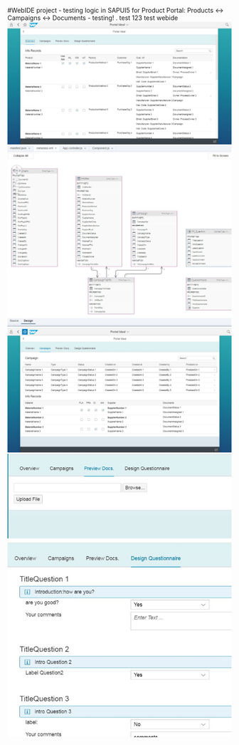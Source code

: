 #WebIDE project - 
testing logic in SAPUI5 for Product Portal: 
Products <-> Campaigns <-> Documents - testing!
.
test 123
test webide
![Pic1](https://github.com/davidvela/DocumentsPortal/blob/master/img/overview.JPG)
![Pic2](https://github.com/davidvela/DocumentsPortal/blob/master/img/model.JPG)
![Pic3](https://github.com/davidvela/DocumentsPortal/blob/master/img/campaings.JPG)
![Pic4](https://github.com/davidvela/DocumentsPortal/blob/master/img/previewDocs.JPG)
![Pic5](https://github.com/davidvela/DocumentsPortal/blob/master/img/Questionnaire.JPG)
